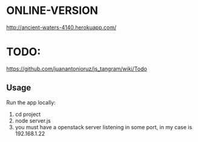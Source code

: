 ONLINE-VERSION
===========
http://ancient-waters-4140.herokuapp.com/


TODO:
====
https://github.com/juanantonioruz/js_tangram/wiki/Todo

Usage
------
  
Run the app locally:  
1. cd project  
2. node server.js  
3. you must have a openstack server listening in some port, in my case is 192.168.1.22  



